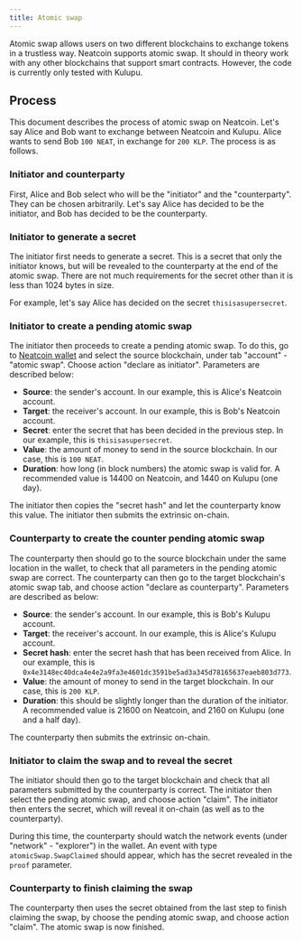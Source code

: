 ```yaml
---
title: Atomic swap
---
```


Atomic swap allows users on two different blockchains to exchange
tokens in a trustless way. Neatcoin supports atomic swap. It should in
theory work with any other blockchains that support smart
contracts. However, the code is currently only tested with Kulupu.

## Process

This document describes the process of atomic swap on Neatcoin. Let's
say Alice and Bob want to exchange between Neatcoin and Kulupu. Alice
wants to send Bob `100 NEAT`, in exchange for `200 KLP`. The process
is as follows.

### Initiator and counterparty

First, Alice and Bob select who will be the "initiator" and the
"counterparty". They can be chosen arbitrarily. Let's say Alice has
decided to be the initiator, and Bob has decided to be the
counterparty.

### Initiator to generate a secret

The initiator first needs to generate a secret. This is a secret that
only the initiator knows, but will be revealed to the counterparty at
the end of the atomic swap. There are not much requirements for the
secret other than it is less than 1024 bytes in size.

For example, let's say Alice has decided on the secret
`thisisasupersecret`.

### Initiator to create a pending atomic swap

The initiator then proceeds to create a pending atomic swap. To do
this, go to [Neatcoin wallet](https://wallet.neatcoin.org) and select
the source blockchain, under tab "account" - "atomic swap". Choose
action "declare as initiator". Parameters are described below:

* **Source**: the sender's account. In our example, this is Alice's
  Neatcoin account.
* **Target**: the receiver's account. In our example, this is Bob's
  Neatcoin account.
* **Secret**: enter the secret that has been decided in the previous
  step. In our example, this is `thisisasupersecret`.
* **Value**: the amount of money to send in the source blockchain. In
  our case, this is `100 NEAT`.
* **Duration**: how long (in block numbers) the atomic swap is valid
  for. A recommended value is 14400 on Neatcoin, and 1440 on Kulupu
  (one day).
  
The initiator then copies the "secret hash" and let the counterparty
know this value. The initiator then submits the extrinsic on-chain.

### Counterparty to create the counter pending atomic swap

The counterparty then should go to the source blockchain under the
same location in the wallet, to check that all parameters in the
pending atomic swap are correct. The counterparty can then go to the
target blockchain's atomic swap tab, and choose action "declare as
counterparty". Parameters are described as below:

* **Source**: the sender's account. In our example, this is Bob's
  Kulupu account.
* **Target**: the receiver's account. In our example, this is Alice's
  Kulupu account.
* **Secret hash**: enter the secret hash that has been received from
  Alice. In our example, this is
  `0x4e3148ec40dca4e4e2a9fa3e4601dc3591be5ad3a345d78165637eaeb803d773`.
* **Value**: the amount of money to send in the target blockchain. In
  our case, this is `200 KLP`.
* **Duration**: this should be slightly longer than the duration of
  the initiator. A recommended value is 21600 on Neatcoin, and 2160 on
  Kulupu (one and a half day).
  
The counterparty then submits the extrinsic on-chain.

### Initiator to claim the swap and to reveal the secret

The initiator should then go to the target blockchain and check that
all parameters submitted by the counterparty is correct. The initiator
then select the pending atomic swap, and choose action "claim". The
initiator then enters the secret, which will reveal it on-chain (as
well as to the counterparty).

During this time, the counterparty should watch the network events
(under "network" - "explorer") in the wallet. An event with type
`atomicSwap.SwapClaimed` should appear, which has the secret revealed
in the `proof` parameter.

### Counterparty to finish claiming the swap

The counterparty then uses the secret obtained from the last step to
finish claiming the swap, by choose the pending atomic swap, and
choose action "claim". The atomic swap is now finished.
